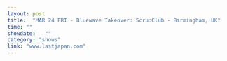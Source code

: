 ```yaml
---
layout: post
title:  "MAR 24 FRI - Bluewave Takeover: Scru:Club - Birmingham, UK"
time: ""
showdate:   ""
category: "shows"
link: "www.lastjapan.com"
---
```

